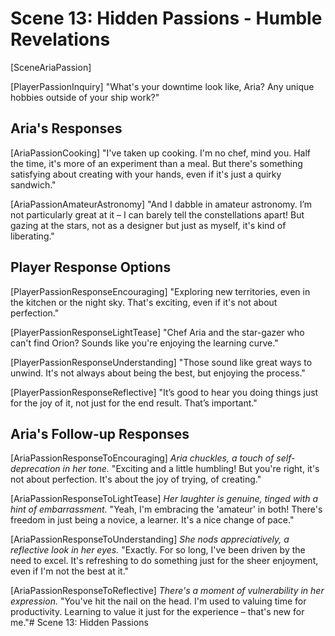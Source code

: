 # Scene 13: Hidden Passions - Humble Revelations

[SceneAriaPassion]

[PlayerPassionInquiry]
"What's your downtime look like, Aria? Any unique hobbies outside of your ship work?"

## Aria's Responses

[AriaPassionCooking]
"I've taken up cooking. I'm no chef, mind you. Half the time, it's more of an experiment than a meal. But there's something satisfying about creating with your hands, even if it's just a quirky sandwich."

[AriaPassionAmateurAstronomy]
"And I dabble in amateur astronomy. I’m not particularly great at it – I can barely tell the constellations apart! But gazing at the stars, not as a designer but just as myself, it's kind of liberating."

## Player Response Options

[PlayerPassionResponseEncouraging]
"Exploring new territories, even in the kitchen or the night sky. That's exciting, even if it's not about perfection."

[PlayerPassionResponseLightTease]
"Chef Aria and the star-gazer who can't find Orion? Sounds like you're enjoying the learning curve."

[PlayerPassionResponseUnderstanding]
"Those sound like great ways to unwind. It's not always about being the best, but enjoying the process."

[PlayerPassionResponseReflective]
"It’s good to hear you doing things just for the joy of it, not just for the end result. That’s important."

## Aria's Follow-up Responses

[AriaPassionResponseToEncouraging]
_Aria chuckles, a touch of self-deprecation in her tone._ "Exciting and a little humbling! But you're right, it's not about perfection. It's about the joy of trying, of creating."

[AriaPassionResponseToLightTease]
_Her laughter is genuine, tinged with a hint of embarrassment._ "Yeah, I'm embracing the 'amateur' in both! There's freedom in just being a novice, a learner. It's a nice change of pace."

[AriaPassionResponseToUnderstanding]
_She nods appreciatively, a reflective look in her eyes._ "Exactly. For so long, I've been driven by the need to excel. It's refreshing to do something just for the sheer enjoyment, even if I'm not the best at it."

[AriaPassionResponseToReflective]
_There's a moment of vulnerability in her expression._ "You've hit the nail on the head. I'm used to valuing time for productivity. Learning to value it just for the experience – that's new for me."# Scene 13: Hidden Passions
